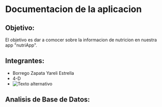 # Documentacion  de la aplicacion
## Objetivo:
El objetivo es dar a comocer sobre la informacion de nutricion en nuestra app "nutriApp".

## Integrantes:
- Borrego Zapata Yareli Estrella
- 4-D
- ![Texto alternativo](![wasap](https://github.com/user-attachments/assets/a73f10fe-ead1-4708-a85e-86e9fe851d27)
)
## Analisis de Base de Datos:
